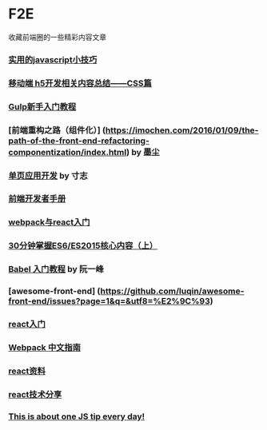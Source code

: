 # F2E
 收藏前端圈的一些精彩内容文章

### [实用的javascript小技巧](http://www.w3ctrain.com/2016/01/19/jstips/) 

### [移动端 h5开发相关内容总结——CSS篇 ](http://blog.csdn.net/yisuowushinian/article/details/50404450)

### [Gulp新手入门教程](http://www.w3ctrain.com/2015/12/22/gulp-for-beginners/)

### [前端重构之路（组件化）] (https://imochen.com/2016/01/09/the-path-of-the-front-end-refactoring-componentization/index.html) by 墨尘

### [单页应用开发](http://island205.github.io/Single-Page-App-Break/%E5%89%8D%E8%A8%80.html) by 寸志
### [前端开发者手册](https://dwqs.gitbooks.io/frontenddevhandbook/content/)

### [webpack与react入门](https://fakefish.github.io/react-webpack-cookbook/index.html)

### [30分钟掌握ES6/ES2015核心内容（上）](https://segmentfault.com/a/1190000004365693)

### [Babel 入门教程](http://www.ruanyifeng.com/blog/2016/01/babel.html) by 阮一峰

### [awesome-front-end] (https://github.com/luqin/awesome-front-end/issues?page=1&q=&utf8=%E2%9C%93)
### [react入门](https://hulufei.gitbooks.io/react-tutorial/content/introduction.html)
### [Webpack 中文指南](https://zhaoda.gitbooks.io/webpack/content/index.html)

### [react资料](https://github.com/dwqs/fedHandlebook/blob/master/learning/react.md)
### [react技术分享](http://guoyongfeng.github.io/idoc/html/%E6%8A%80%E6%9C%AF%E5%88%86%E4%BA%AB/React%E6%8A%80%E6%9C%AF%E5%88%86%E4%BA%AB.html)

### [This is about one JS tip every day!](http://www.jstips.co/)
